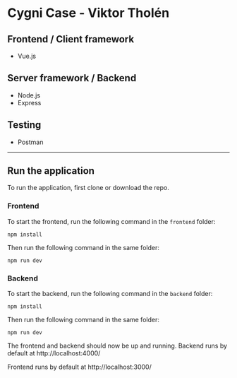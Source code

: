# Cygni Case - Viktor Tholén

## Frontend / Client framework
- Vue.js

## Server framework / Backend
- Node.js
- Express

## Testing
- Postman

***

## Run the application

To run the application, first clone or download the repo.

### Frontend
To start the frontend, run the following command in the ``frontend`` folder:

```
npm install
```

Then run the following command in the same folder:

```
npm run dev
```
### Backend
To start the backend, run the following command in the ``backend`` folder:

```
npm install
```

Then run the following command in the same folder:

```
npm run dev
```

The frontend and backend should now be up and running.
Backend runs by default at http://localhost:4000/

Frontend runs by default at http://localhost:3000/
